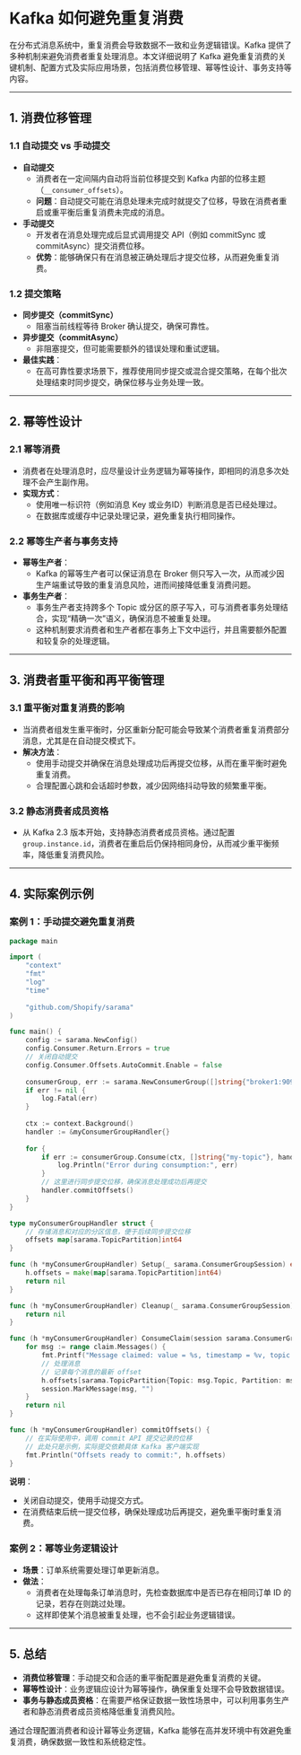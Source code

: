 # Kafka 如何避免重复消费

在分布式消息系统中，重复消费会导致数据不一致和业务逻辑错误。Kafka 提供了多种机制来避免消费者重复处理消息。本文详细说明了 Kafka 避免重复消费的关键机制、配置方式及实际应用场景，包括消费位移管理、幂等性设计、事务支持等内容。

---

## 1. 消费位移管理

### 1.1 自动提交 vs 手动提交
- **自动提交**
    - 消费者在一定间隔内自动将当前位移提交到 Kafka 内部的位移主题（`__consumer_offsets`）。
    - **问题**：自动提交可能在消息处理未完成时就提交了位移，导致在消费者重启或重平衡后重复消费未完成的消息。
- **手动提交**
    - 开发者在消息处理完成后显式调用提交 API（例如 commitSync 或 commitAsync）提交消费位移。
    - **优势**：能够确保只有在消息被正确处理后才提交位移，从而避免重复消费。

### 1.2 提交策略
- **同步提交（commitSync）**
    - 阻塞当前线程等待 Broker 确认提交，确保可靠性。
- **异步提交（commitAsync）**
    - 非阻塞提交，但可能需要额外的错误处理和重试逻辑。
- **最佳实践**：
    - 在高可靠性要求场景下，推荐使用同步提交或混合提交策略，在每个批次处理结束时同步提交，确保位移与业务处理一致。

---

## 2. 幂等性设计

### 2.1 幂等消费
- 消费者在处理消息时，应尽量设计业务逻辑为幂等操作，即相同的消息多次处理不会产生副作用。
- **实现方式**：
    - 使用唯一标识符（例如消息 Key 或业务ID）判断消息是否已经处理过。
    - 在数据库或缓存中记录处理记录，避免重复执行相同操作。

### 2.2 幂等生产者与事务支持
- **幂等生产者**：
    - Kafka 的幂等生产者可以保证消息在 Broker 侧只写入一次，从而减少因生产端重试导致的重复消息风险，进而间接降低重复消费问题。
- **事务生产者**：
    - 事务生产者支持跨多个 Topic 或分区的原子写入，可与消费者事务处理结合，实现“精确一次”语义，确保消息不被重复处理。
    - 这种机制要求消费者和生产者都在事务上下文中运行，并且需要额外配置和较复杂的处理逻辑。

---

## 3. 消费者重平衡和再平衡管理

### 3.1 重平衡对重复消费的影响
- 当消费者组发生重平衡时，分区重新分配可能会导致某个消费者重复消费部分消息，尤其是在自动提交模式下。
- **解决方法**：
    - 使用手动提交并确保在消息处理成功后再提交位移，从而在重平衡时避免重复消费。
    - 合理配置心跳和会话超时参数，减少因网络抖动导致的频繁重平衡。

### 3.2 静态消费者成员资格
- 从 Kafka 2.3 版本开始，支持静态消费者成员资格。通过配置 `group.instance.id`，消费者在重启后仍保持相同身份，从而减少重平衡频率，降低重复消费风险。

---

## 4. 实际案例示例

### 案例 1：手动提交避免重复消费
```go
package main

import (
    "context"
    "fmt"
    "log"
    "time"
    
    "github.com/Shopify/sarama"
)

func main() {
    config := sarama.NewConfig()
    config.Consumer.Return.Errors = true
    // 关闭自动提交
    config.Consumer.Offsets.AutoCommit.Enable = false
    
    consumerGroup, err := sarama.NewConsumerGroup([]string{"broker1:9092"}, "my-group", config)
    if err != nil {
        log.Fatal(err)
    }
    
    ctx := context.Background()
    handler := &myConsumerGroupHandler{}
    
    for {
        if err := consumerGroup.Consume(ctx, []string{"my-topic"}, handler); err != nil {
            log.Println("Error during consumption:", err)
        }
        // 这里进行同步提交位移，确保消息处理成功后再提交
        handler.commitOffsets()
    }
}

type myConsumerGroupHandler struct {
    // 存储消息和对应的分区信息，便于后续同步提交位移
    offsets map[sarama.TopicPartition]int64
}

func (h *myConsumerGroupHandler) Setup(_ sarama.ConsumerGroupSession) error {
    h.offsets = make(map[sarama.TopicPartition]int64)
    return nil
}

func (h *myConsumerGroupHandler) Cleanup(_ sarama.ConsumerGroupSession) error {
    return nil
}

func (h *myConsumerGroupHandler) ConsumeClaim(session sarama.ConsumerGroupSession, claim sarama.ConsumerGroupClaim) error {
    for msg := range claim.Messages() {
        fmt.Printf("Message claimed: value = %s, timestamp = %v, topic = %s\n", string(msg.Value), msg.Timestamp, msg.Topic)
        // 处理消息
        // 记录每个消息的最新 offset
        h.offsets[sarama.TopicPartition{Topic: msg.Topic, Partition: msg.Partition}] = msg.Offset + 1
        session.MarkMessage(msg, "")
    }
    return nil
}

func (h *myConsumerGroupHandler) commitOffsets() {
    // 在实际使用中，调用 commit API 提交记录的位移
    // 此处只是示例，实际提交依赖具体 Kafka 客户端实现
    fmt.Println("Offsets ready to commit:", h.offsets)
}
```
**说明**：
- 关闭自动提交，使用手动提交方式。
- 在消费结束后统一提交位移，确保处理成功后再提交，避免重平衡时重复消费。

### 案例 2：幂等业务逻辑设计
- **场景**：订单系统需要处理订单更新消息。
- **做法**：
    - 消费者在处理每条订单消息时，先检查数据库中是否已存在相同订单 ID 的记录，若存在则跳过处理。
    - 这样即使某个消息被重复处理，也不会引起业务逻辑错误。

---

## 5. 总结

- **消费位移管理**：手动提交和合适的重平衡配置是避免重复消费的关键。
- **幂等性设计**：业务逻辑应设计为幂等操作，确保重复处理不会导致数据错误。
- **事务与静态成员资格**：在需要严格保证数据一致性场景中，可以利用事务生产者和静态消费者成员资格降低重复消费风险。

通过合理配置消费者和设计幂等业务逻辑，Kafka 能够在高并发环境中有效避免重复消费，确保数据一致性和系统稳定性。